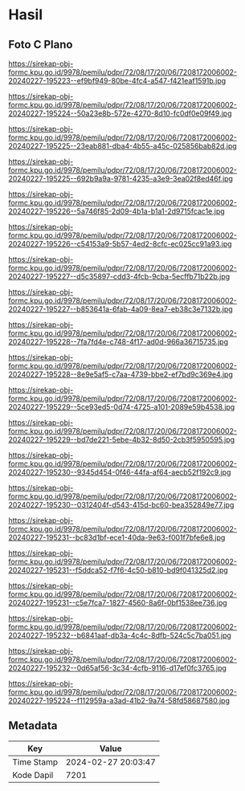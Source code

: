 # Hasil

## Foto C Plano

https://sirekap-obj-formc.kpu.go.id/9978/pemilu/pdpr/72/08/17/20/06/7208172006002-20240227-195223--ef9bf949-80be-4fc4-a547-f421eaf1591b.jpg

https://sirekap-obj-formc.kpu.go.id/9978/pemilu/pdpr/72/08/17/20/06/7208172006002-20240227-195224--50a23e8b-572e-4270-8d10-fc0df0e09f49.jpg

https://sirekap-obj-formc.kpu.go.id/9978/pemilu/pdpr/72/08/17/20/06/7208172006002-20240227-195225--23eab881-dba4-4b55-a45c-025856bab82d.jpg

https://sirekap-obj-formc.kpu.go.id/9978/pemilu/pdpr/72/08/17/20/06/7208172006002-20240227-195225--692b9a9a-9781-4235-a3e9-3ea02f8ed46f.jpg

https://sirekap-obj-formc.kpu.go.id/9978/pemilu/pdpr/72/08/17/20/06/7208172006002-20240227-195226--5a746f85-2d09-4b1a-b1a1-2d9715fcac1e.jpg

https://sirekap-obj-formc.kpu.go.id/9978/pemilu/pdpr/72/08/17/20/06/7208172006002-20240227-195226--c54153a9-5b57-4ed2-8cfc-ec025cc91a93.jpg

https://sirekap-obj-formc.kpu.go.id/9978/pemilu/pdpr/72/08/17/20/06/7208172006002-20240227-195227--d5c35897-cdd3-4fcb-9cba-5ecffb71b22b.jpg

https://sirekap-obj-formc.kpu.go.id/9978/pemilu/pdpr/72/08/17/20/06/7208172006002-20240227-195227--b853641a-6fab-4a09-8ea7-eb38c3e7132b.jpg

https://sirekap-obj-formc.kpu.go.id/9978/pemilu/pdpr/72/08/17/20/06/7208172006002-20240227-195228--7fa7fd4e-c748-4f17-ad0d-966a36715735.jpg

https://sirekap-obj-formc.kpu.go.id/9978/pemilu/pdpr/72/08/17/20/06/7208172006002-20240227-195228--8e9e5af5-c7aa-4739-bbe2-ef7bd9c369e4.jpg

https://sirekap-obj-formc.kpu.go.id/9978/pemilu/pdpr/72/08/17/20/06/7208172006002-20240227-195229--5ce93ed5-0d74-4725-a101-2089e59b4538.jpg

https://sirekap-obj-formc.kpu.go.id/9978/pemilu/pdpr/72/08/17/20/06/7208172006002-20240227-195229--bd7de221-5ebe-4b32-8d50-2cb3f5950595.jpg

https://sirekap-obj-formc.kpu.go.id/9978/pemilu/pdpr/72/08/17/20/06/7208172006002-20240227-195230--9345d454-0f46-44fa-af64-aecb52f192c9.jpg

https://sirekap-obj-formc.kpu.go.id/9978/pemilu/pdpr/72/08/17/20/06/7208172006002-20240227-195230--0312404f-d543-415d-bc60-bea352849e77.jpg

https://sirekap-obj-formc.kpu.go.id/9978/pemilu/pdpr/72/08/17/20/06/7208172006002-20240227-195231--bc83d1bf-ece1-40da-9e63-f001f7bfe6e8.jpg

https://sirekap-obj-formc.kpu.go.id/9978/pemilu/pdpr/72/08/17/20/06/7208172006002-20240227-195231--f5ddca52-f7f6-4c50-b810-bd9f041325d2.jpg

https://sirekap-obj-formc.kpu.go.id/9978/pemilu/pdpr/72/08/17/20/06/7208172006002-20240227-195231--c5e7fca7-1827-4560-8a6f-0bf1538ee736.jpg

https://sirekap-obj-formc.kpu.go.id/9978/pemilu/pdpr/72/08/17/20/06/7208172006002-20240227-195232--b6841aaf-db3a-4c4c-8dfb-524c5c7ba051.jpg

https://sirekap-obj-formc.kpu.go.id/9978/pemilu/pdpr/72/08/17/20/06/7208172006002-20240227-195232--0d65af56-3c34-4cfb-9116-d17ef0fc3765.jpg

https://sirekap-obj-formc.kpu.go.id/9978/pemilu/pdpr/72/08/17/20/06/7208172006002-20240227-195224--f112959a-a3ad-41b2-9a74-58fd58687580.jpg


## Metadata

| Key        | Value               |
| ---------- | ------------------- |
| Time Stamp | 2024-02-27 20:03:47 |
| Kode Dapil | 7201                |



